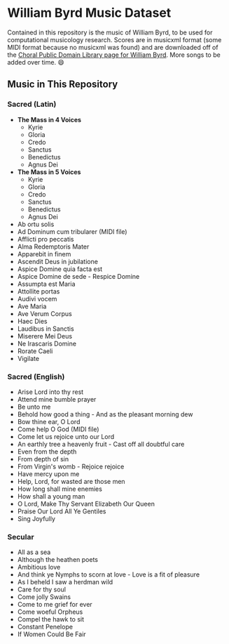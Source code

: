 # William Byrd Music Dataset

Contained in this repository is the music of William Byrd, to be used for computational musicology research. Scores are in musicxml format (some MIDI format because no musicxml was found) and are downloaded off of the [Choral Public Domain Library page for William Byrd](https://www.cpdl.org/wiki/index.php/William_Byrd). More songs to be added over time. :smile:

## Music in This Repository

### Sacred (Latin)

* **The Mass in 4 Voices**
  * Kyrie
  * Gloria
  * Credo
  * Sanctus
  * Benedictus
  * Agnus Dei
* **The Mass in 5 Voices**
  * Kyrie
  * Gloria
  * Credo
  * Sanctus
  * Benedictus
  * Agnus Dei
* Ab ortu solis
* Ad Dominum cum tribularer (MIDI file)
* Afflicti pro peccatis
* Alma Redemptoris Mater
* Apparebit in finem
* Ascendit Deus in jubilatione
* Aspice Domine quia facta est
* Aspice Domine de sede - Respice Domine
* Assumpta est Maria
* Attollite portas
* Audivi vocem
* Ave Maria
* Ave Verum Corpus
* Haec Dies
* Laudibus in Sanctis
* Miserere Mei Deus
* Ne Irascaris Domine
* Rorate Caeli
* Vigilate

### Sacred (English)

* Arise Lord into thy rest
* Attend mine bumble prayer
* Be unto me
* Behold how good a thing - And as the pleasant morning dew
* Bow thine ear, O Lord
* Come help O God (MIDI file)
* Come let us rejoice unto our Lord
* An earthly tree a heavenly fruit - Cast off all doubtful care
* Even from the depth
* From depth of sin
* From Virgin's womb - Rejoice rejoice
* Have mercy upon me
* Help, Lord, for wasted are those men
* How long shall mine enemies
* How shall a young man
* O Lord, Make Thy Servant Elizabeth Our Queen
* Praise Our Lord All Ye Gentiles
* Sing Joyfully

### Secular

* All as a sea
* Although the heathen poets
* Ambitious love
* And think ye Nymphs to scorn at love - Love is a fit of pleasure
* As I beheld I saw a herdman wild
* Care for thy soul
* Come jolly Swains
* Come to me grief for ever
* Come woeful Orpheus
* Compel the hawk to sit
* Constant Penelope
* If Women Could Be Fair
